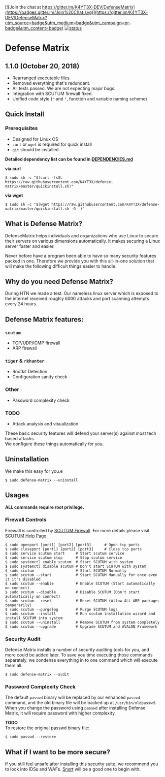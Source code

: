 [![Join the chat at https://gitter.im/K4YT3X-DEV/DefenseMatrix](https://badges.gitter.im/Join%20Chat.svg)](https://gitter.im/K4YT3X-DEV/DefenseMatrix?utm_source=badge&utm_medium=badge&utm_campaign=pr-badge&utm_content=badge)
[![status](https://travis-ci.org/K4YT3X/defense-matrix.svg)](https://travis-ci.org/K4YT3X/DefenseMatrix)

# Defense Matrix

## 1.1.0 (October 20, 2018)

- Rearranged executable files.
- Removed everything that's redundant.
- All tests passed. We are not expecting major bugs.
- Integration with SCUTUM firewall fixed.
- Unified code style (`'` and `"`, function and variable naming scheme)

## Quick Install

### Prerequisites

* Designed for Linux OS
* `curl` or `wget` is required for quick install
* `git` should be installed

**Detailed dependency list can be found in [DEPENDENCIES.md](https://github.com/K4YT3X/defense-matrix/blob/master/DEPENDENCIES.md)**

**via curl**
```
$ sudo sh -c "$(curl -fsSL https://raw.githubusercontent.com/K4YT3X/defense-matrix/master/quickinstall.sh)"
```

**via wget**
```
$ sudo sh -c "$(wget https://raw.githubusercontent.com/K4YT3X/defense-matrix/master/quickinstall.sh -O -)"
```

## What is Defense Matrix?

DefenseMatrix helps individuals and organizations who use Linux to secure their servers on various dimensions automatically. It makes securing a Linux server faster and easier.

Never before have a program been able to have so many security features packed in one. Therefore we provide you with this all-in-one solution that will make the following difficult things easier to handle.

## Why do you need Defense Matrix?

During HTN we made a test. Our nameless linux server which is exposed to the internet received roughly 6000 attacks and port scanning attempts every 24 hours. 

## Defense Matrix features:

### `scutum`

 - TCP/UDP/ICMP firewall 
 - ARP firewall

### `tiger` & `rkhunter`

 - Rootkit Detection
 - Configuration sanity check

### Other

 - Password complexity check

### TODO

 - Attack analysis and visualization

These basic security features will defend your server(s) against most tech based attacks.  
We configure these things automatically for you.  

## Uninstallation

We make this easy for you.e

```
$ sudo defense-matrix --uninstall
```

## Usages

**ALL commands require root privilege.**

### Firewall Controls

Firewall is controlled by [SCUTUM Firewall](https://github.com/K4YT3X/scutum). For more details please visit [SCUTUM Help Page](https://github.com/K4YT3X/scutum/blob/master/README.md)
```
$ sudo openport [port1] [port2] [port3]      # Open tcp ports
$ sudo closeport [port1] [port2] [port3]     # Close tcp ports
$ sudo service scutum start     # Start scutum service
$ sudo service scutum stop      # Stop scutum service
$ sudo systemctl enable scutum  # Start SCUTUM with system
$ sudo systemctl disable scutum # Don't start SCUTUM with system
$ sudo scutum                   # Start SCUTUM Normally
$ sudo scutum --start           # Start SCUTUM Manually for once even it it's disabled
$ sudo scutum --enable          # Enable SCUTUM (Start automatically on connect)
$ sudo scutum --disable         # Disable SCUTUM (Don't start automatically on connect)
$ sudo scutum --reset           # Reset SCUTUM (Allow ALL ARP packages temporarily)
$ sudo scutum --purgelog        # Purge SCUTUM logs
$ sudo scutum --install         # Run scutum installation wizard and install SCUTUM into system
$ sudo scutum --uninstall       # Remove SCUTUM from system completely 
$ sudo scutum --upgrade         # Upgrade SCUTUM and AVALON Framework
```

### Security Audit

Defense Matrix installs a number of security auditing tools for you, and more could be added later. To save you time executing those commands separately, we condense everything in to one command which will execute them all.

```
$ sudo defense-matrix --audit
```

### Password Complexity Check

The default `passwd` binary will be replaced by our enhanced `passwd` command, and the old binary file will be backed up at `/usr/bin/oldpasswd`. When you change the password using `passwd` after installing Defense Matrix, it will require password with higher complexity.

**TODO**  
To restore the original passwd binary file:
```
$ sudo passwd --restore
```

## What if I want to be more secure?

If you still feel unsafe after installing this security suite, we recommend you to look into IDSs and WAFs. [Snort](https://www.snort.org/) will be a good one to begin with.
